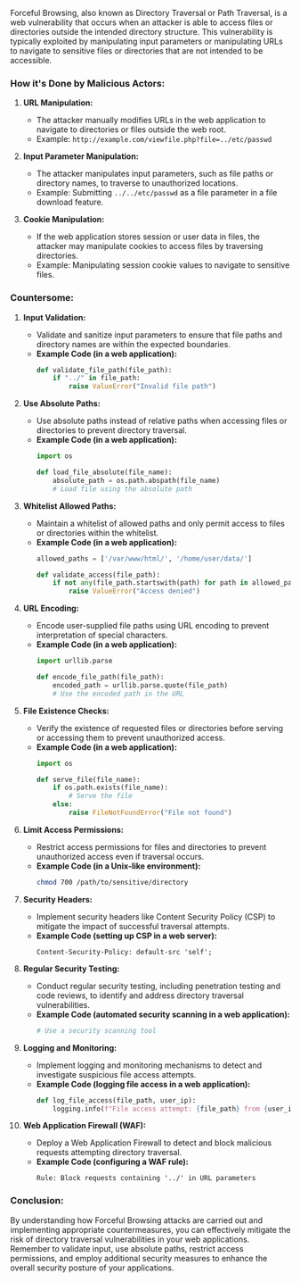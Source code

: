 Forceful Browsing, also known as Directory Traversal or Path Traversal, is a web vulnerability that occurs when an attacker is able to access files or directories outside the intended directory structure. This vulnerability is typically exploited by manipulating input parameters or manipulating URLs to navigate to sensitive files or directories that are not intended to be accessible.

### How it's Done by Malicious Actors:
1. **URL Manipulation:**
   - The attacker manually modifies URLs in the web application to navigate to directories or files outside the web root.
   - Example: `http://example.com/viewfile.php?file=../etc/passwd`

2. **Input Parameter Manipulation:**
   - The attacker manipulates input parameters, such as file paths or directory names, to traverse to unauthorized locations.
   - Example: Submitting `../../etc/passwd` as a file parameter in a file download feature.

3. **Cookie Manipulation:**
   - If the web application stores session or user data in files, the attacker may manipulate cookies to access files by traversing directories.
   - Example: Manipulating session cookie values to navigate to sensitive files.

### Countersome:
1. **Input Validation:**
   - Validate and sanitize input parameters to ensure that file paths and directory names are within the expected boundaries.
   - **Example Code (in a web application):**
     ```python
     def validate_file_path(file_path):
         if "../" in file_path:
             raise ValueError("Invalid file path")
     ```

2. **Use Absolute Paths:**
   - Use absolute paths instead of relative paths when accessing files or directories to prevent directory traversal.
   - **Example Code (in a web application):**
     ```python
     import os

     def load_file_absolute(file_name):
         absolute_path = os.path.abspath(file_name)
         # Load file using the absolute path
     ```

3. **Whitelist Allowed Paths:**
   - Maintain a whitelist of allowed paths and only permit access to files or directories within the whitelist.
   - **Example Code (in a web application):**
     ```python
     allowed_paths = ['/var/www/html/', '/home/user/data/']

     def validate_access(file_path):
         if not any(file_path.startswith(path) for path in allowed_paths):
             raise ValueError("Access denied")
     ```

4. **URL Encoding:**
   - Encode user-supplied file paths using URL encoding to prevent interpretation of special characters.
   - **Example Code (in a web application):**
     ```python
     import urllib.parse

     def encode_file_path(file_path):
         encoded_path = urllib.parse.quote(file_path)
         # Use the encoded path in the URL
     ```

5. **File Existence Checks:**
   - Verify the existence of requested files or directories before serving or accessing them to prevent unauthorized access.
   - **Example Code (in a web application):**
     ```python
     import os

     def serve_file(file_name):
         if os.path.exists(file_name):
             # Serve the file
         else:
             raise FileNotFoundError("File not found")
     ```

6. **Limit Access Permissions:**
   - Restrict access permissions for files and directories to prevent unauthorized access even if traversal occurs.
   - **Example Code (in a Unix-like environment):**
     ```bash
     chmod 700 /path/to/sensitive/directory
     ```

7. **Security Headers:**
   - Implement security headers like Content Security Policy (CSP) to mitigate the impact of successful traversal attempts.
   - **Example Code (setting up CSP in a web server):**
     ```
     Content-Security-Policy: default-src 'self';
     ```

8. **Regular Security Testing:**
   - Conduct regular security testing, including penetration testing and code reviews, to identify and address directory traversal vulnerabilities.
   - **Example Code (automated security scanning in a web application):**
     ```bash
     # Use a security scanning tool
     ```

9. **Logging and Monitoring:**
   - Implement logging and monitoring mechanisms to detect and investigate suspicious file access attempts.
   - **Example Code (logging file access in a web application):**
     ```python
     def log_file_access(file_path, user_ip):
         logging.info(f"File access attempt: {file_path} from {user_ip}")
     ```

10. **Web Application Firewall (WAF):**
    - Deploy a Web Application Firewall to detect and block malicious requests attempting directory traversal.
    - **Example Code (configuring a WAF rule):**
      ```
      Rule: Block requests containing '../' in URL parameters
      ```

### Conclusion:
By understanding how Forceful Browsing attacks are carried out and implementing appropriate countermeasures, you can effectively mitigate the risk of directory traversal vulnerabilities in your web applications. Remember to validate input, use absolute paths, restrict access permissions, and employ additional security measures to enhance the overall security posture of your applications.
